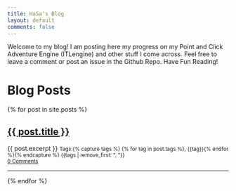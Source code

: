 ```yaml
---
title: HaSa's Blog
layout: default
comments: false
---
```


<p>Welcome to my blog! I am posting here my progress on my Point and Click Adventure Engine (ITLengine) and other stuff I come across. Feel free to leave a comment or post an issue in the Github Repo. Have Fun Reading!</p>
  
  <h1>Blog Posts</h1>
  {% for post in site.posts %}
  <article>
    <h2><a href="{{ post.url }}">{{ post.title }}</a></h2>
      {{ post.excerpt }}
    <small>
    Tags:{% capture tags %} {% for tag in post.tags %}, {{tag}}{% endfor %}{% endcapture %} {{tags | remove_first: ", "}}<br>
    <a class="disqus-comment-count" href={{post.url | append: "#disqus_thread"}} data-disqus-url="{{page.url}}">0 Comments</a></small>

  * * *

  </article>
  {% endfor %}
